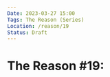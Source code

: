 ```yaml
---
Date: 2023-03-27 15:00
Tags: The Reason (Series)
Location: /reason/19
Status: Draft
---
```


# The Reason #19: